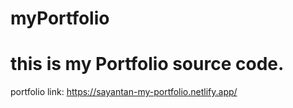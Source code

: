 # myPortfolio

# this is my Portfolio source code.


portfolio link: https://sayantan-my-portfolio.netlify.app/
